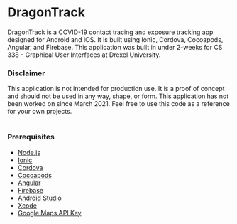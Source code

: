 # DragonTrack

DragonTrack is a COVID-19 contact tracing and exposure tracking app designed for Android and iOS. It is built using Ionic, Cordova, Cocoapods, Angular, and Firebase. This application was built in under 2-weeks for CS 338 - Graphical User Interfaces at Drexel University.
### Disclaimer
This application is not intended for production use. It is a proof of concept and should not be used in any way, shape, or form. This application has not been worked on since March 2021. Feel free to use this code as a reference for your own projects.
#
### Prerequisites

- [Node.js](https://nodejs.org/en/)
- [Ionic](https://ionicframework.com/)
- [Cordova](https://cordova.apache.org/)
- [Cocoapods](https://cocoapods.org/)
- [Angular](https://angular.io/)
- [Firebase](https://firebase.google.com/)
- [Android Studio](https://developer.android.com/studio)
- [Xcode](https://developer.apple.com/xcode/)
- [Google Maps API Key](https://developers.google.com/maps/documentation/javascript/get-api-key)